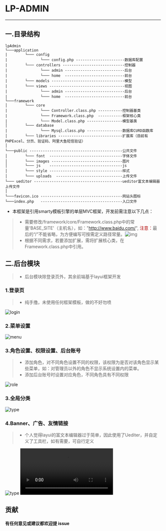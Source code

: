 ﻿# LP-ADMIN
------
## 一.目录结构
```
lpAdmin
└───application
|        └─── config
|               └─── config.php ----------------------数据库配置
|        └─── controllers ----------------------------控制器 
|               └─── admin ---------------------------后台 
|               └─── home  ---------------------------前台 
|        └─── models ---------------------------------模型  
|        └─── views ----------------------------------视图 
|               └─── admin ---------------------------后台 
|               └─── home  ---------------------------前台 
└───framework
│        └─── core
|               └─── Controller.class.php -----------控制器基类
|               └─── Framework.class.php  -----------框架核心类 
|               └─── Model.class.php ----------------模型基类 
│        └─── database
|               └─── Mysql.class.php ----------------数据库CURD函数库
│        └─── libraries -----------------------------扩展库（目前有PHPExcel、分页、验证码、阿里大鱼短信验证） 
│   
└───public ------------------------------------------公共文件  
│        └─── font  ---------------------------------字体文件  
│        └─── images --------------------------------图片  
│        └─── js    ---------------------------------js
│        └─── style ---------------------------------样式
│        └─── uploads  ------------------------------上传文件
└─── ueditor ----------------------------------------ueditor富文本编辑器上传文件  
│   
└───favicon.ico -------------------------------------网站头图标
└───index.php   -------------------------------------入口文件
```
* 本框架是引用smarty模板引擎的单层MVC框架，开发前需注意以下几点：
> * 需要修改/framework/core/Framework.class.php中的常量'BASE_SITE'（主机名），如："http://www.baidu.com/", <font color=#B00000 >注意：</font>最后的“/”不能省略，为方便编写可按需定义路径常量。![img](./screenshorts/1.png)
> * 根据不同需求，若要添加扩展，需将扩展核心类，在Framework.class.php中引用。

## 二.后台模块
> * 后台模块除登录页外，其余前端基于layui框架开发
### 1.登录页 
> * 纯手撸，未使用任何框架模板，做的不好勿喷

![login](./screenshorts/login.gif)
### 2.菜单设置
![menu](./screenshorts/menu2.gif)
### 3.角色设置、权限设置、后台账号
> * 添加角色，对不同角色设置不同的权限，该权限为是否对该角色显示某些菜单，如：对管理员以外的角色不显示系统设置内的菜单。
> * 添加后台账号时设置对应角色，不同角色具有不同权限

![role](./screenshorts/role.gif)
### 3.全局分类
![type](./screenshorts/type.gif)
### 4.Banner、广告、友情链接
> * 个人觉得layui的富文本编辑器过于简单，因此使用了Uediter，并自定义了工具栏，如有需要，可自行定义

![type](./screenshorts/banner.gif)
![Caption](./screenshorts/test.mp4)

## 贡献
#### 有任何意见或建议都欢迎提 issue
